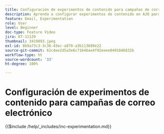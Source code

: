 ```yaml
---
title: Configuración de experimentos de contenido para campañas de correo electrónico
description: Aprenda a configurar experimentos de contenido en AJO para realizar pruebas A/B y explorar el contenido de correo electrónico que mejor impulse sus objetivos empresariales.
feature: Email, Experimentation
role: User
level: Beginner
doc-type: Feature Video
jira: KT-11129
thumbnail: 3419893.jpeg
exl-id: 8b9a73c3-3c36-43ec-a870-a3b113689e22
source-git-commit: 62c4ee2d5a3e6c71646ae4f92eeee0491846832b
workflow-type: ht
source-wordcount: '33'
ht-degree: 100%

---
```


# Configuración de experimentos de contenido para campañas de correo electrónico

{{$include /help/_includes/inc-experimentation.md}}
